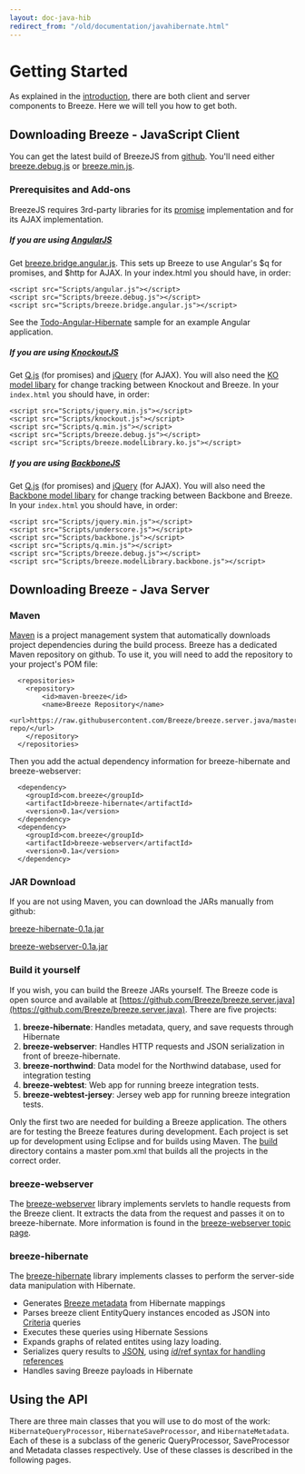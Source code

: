 ```yaml
---
layout: doc-java-hib
redirect_from: "/old/documentation/javahibernate.html"
---
```

# Getting Started

As explained in the [introduction](/doc-java-hib/index.html), there are both client and server components to Breeze.  Here we will tell you how to get both.

## Downloading Breeze - JavaScript Client

You can get the latest build of BreezeJS from [github](https://github.com/Breeze/breeze.js/tree/master/build).  You'll need either 
[breeze.debug.js](https://raw.githubusercontent.com/Breeze/breeze.js/master/build/breeze.debug.js) or 
[breeze.min.js](https://raw.githubusercontent.com/Breeze/breeze.js/master/build/breeze.min.js).

### Prerequisites and Add-ons

BreezeJS requires 3rd-party libraries for its [promise](https://www.promisejs.org/) implementation and for its AJAX implementation.

##### If you are using [AngularJS](https://angularjs.org/)
Get [breeze.bridge.angular.js](https://raw.githubusercontent.com/Breeze/breeze.js/master/build/adapters/breeze.bridge.angular.js).  This sets up Breeze to use Angular's $q for promises, and $http for AJAX.  In your index.html you should have, in order:

    <script src="Scripts/angular.js"></script>
    <script src="Scripts/breeze.debug.js"></script>
    <script src="Scripts/breeze.bridge.angular.js"></script>

See the [Todo-Angular-Hibernate](http://breeze.github.io/doc-samples/todo-angular-hibernate.html) sample for an example Angular application.

##### If you are using [KnockoutJS](http://knockoutjs.com/)
Get [Q.js](https://github.com/kriskowal/q) (for promises) and [jQuery](https://jquery.com/) (for AJAX).  You will also need the [KO model libary](https://raw.githubusercontent.com/Breeze/breeze.js/master/build/adapters/breeze.modelLibrary.ko.js) for change tracking between Knockout and Breeze.  In your `index.html` you should have, in order:

    <script src="Scripts/jquery.min.js"></script>
    <script src="Scripts/knockout.js"></script>
    <script src="Scripts/q.min.js"></script>
    <script src="Scripts/breeze.debug.js"></script>
    <script src="Scripts/breeze.modelLibrary.ko.js"></script>

##### If you are using [BackboneJS](http://backbonejs.org/)
Get [Q.js](https://github.com/kriskowal/q) (for promises) and [jQuery](https://jquery.com/) (for AJAX).  You will also need the [Backbone model libary](https://raw.githubusercontent.com/Breeze/breeze.js/master/build/adapters/breeze.modelLibrary.backbone.js) for change tracking between Backbone and Breeze.  In your `index.html` you should have, in order:

    <script src="Scripts/jquery.min.js"></script>
    <script src="Scripts/underscore.js"></script>    
    <script src="Scripts/backbone.js"></script> 
    <script src="Scripts/q.min.js"></script>
    <script src="Scripts/breeze.debug.js"></script>
    <script src="Scripts/breeze.modelLibrary.backbone.js"></script>


## Downloading Breeze - Java Server

### Maven

[Maven](http://maven.apache.org) is a project management system that automatically downloads project dependencies during the build process.  Breeze has a dedicated Maven repository on github.  To use it, you will need to add the repository to your project's POM file:


      <repositories>
        <repository>
            <id>maven-breeze</id>
            <name>Breeze Repository</name>
            <url>https://raw.githubusercontent.com/Breeze/breeze.server.java/master/maven-repo/</url>
        </repository>
      </repositories>


Then you add the actual dependency information for breeze-hibernate and breeze-webserver:


      <dependency>
        <groupId>com.breeze</groupId>
        <artifactId>breeze-hibernate</artifactId>
        <version>0.1a</version>
      </dependency>
      <dependency>
        <groupId>com.breeze</groupId>
        <artifactId>breeze-webserver</artifactId>
        <version>0.1a</version>
      </dependency>

### JAR Download

If you are not using Maven, you can download the JARs manually from github:

[breeze-hibernate-0.1a.jar](https://github.com/Breeze/breeze.server.java/raw/master/maven-repo/com/breeze/breeze-hibernate/0.1a/breeze-hibernate-0.1a.jar)

[breeze-webserver-0.1a.jar](https://github.com/Breeze/breeze.server.java/raw/master/maven-repo/com/breeze/breeze-webserver/0.1a/breeze-webserver-0.1a.jar)

### Build it yourself

If you wish, you can build the Breeze JARs yourself.  The Breeze code is open source and available at [https://github.com/Breeze/breeze.server.java](https://github.com/Breeze/breeze.server.java).  There are five projects:

1. **breeze-hibernate**: Handles metadata, query, and save requests through Hibernate
2. **breeze-webserver**: Handles HTTP requests and JSON serialization in front of breeze-hibernate.
3. **breeze-northwind**: Data model for the Northwind database, used for integration testing
4. **breeze-webtest**: Web app for running breeze integration tests.
5. **breeze-webtest-jersey**: Jersey web app for running breeze integration tests. 

Only the first two are needed for building a Breeze application.  The others are for testing the Breeze features during development.  Each project is set up for development using Eclipse and for builds using Maven.  The [build](https://github.com/Breeze/breeze.server.java/tree/master/build) directory contains a master pom.xml that builds all the projects in the correct order.

### breeze-webserver
The [breeze-webserver](https://github.com/Breeze/breeze.server.java) library implements servlets to handle requests from the Breeze client.  It extracts the data from the request and passes it on to breeze-hibernate. More information is found in the [breeze-webserver topic page](http://breeze.github.io/doc-java-hib/breeze-webserver.html).

### breeze-hibernate

The [breeze-hibernate](https://github.com/Breeze/breeze.server.java) library implements classes to perform the server-side data manipulation with Hibernate.

- Generates [Breeze metadata](http://doc-js/metadata.html) from Hibernate mappings
- Parses breeze client EntityQuery instances encoded as JSON into [Criteria](http://docs.jboss.org/hibernate/core/3.6/javadocs/org/hibernate/Criteria.html) queries
- Executes these queries using Hibernate Sessions
- Expands graphs of related entites using lazy loading.
- Serializes query results to [JSON](http://www.json.org/java/), using [$id/$ref syntax for handling references](https://blogs.oracle.com/sundararajan/entry/a_convention_for_circular_reference)
- Handles saving Breeze payloads in Hibernate


## Using the API

There are three main classes that you will use to do most of the work: `HibernateQueryProcessor`, `HibernateSaveProcessor`, and `HibernateMetadata`.  Each of these is a subclass of the generic QueryProcessor, SaveProcessor and Metadata classes respectively.  Use of these classes is described in the following pages.


